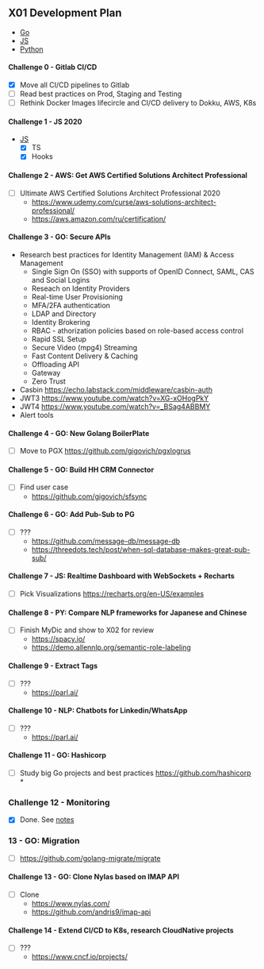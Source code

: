## X01 Development Plan
* [Go](../Golang-Checklist.md)
* [JS](../Frontend-Checklist.md)
* [Python](../Python-Checklist.md)

#### Challenge 0 - Gitlab CI/CD 
* [x] Move all CI/CD pipelines to Gitlab
* [ ] Read best practices on Prod, Staging and Testing 
* [ ] Rethink Docker Images lifecircle and CI/CD delivery to Dokku, AWS, K8s

#### Challenge 1 - JS 2020
* [JS](../Frontend-Checklist.md)
    * [x] TS
    * [x] Hooks

#### Challenge 2 - AWS: Get AWS Certified Solutions Architect Professional
* [ ] Ultimate AWS Certified Solutions Architect Professional 2020 
    * https://www.udemy.com/curse/aws-solutions-architect-professional/
    * https://aws.amazon.com/ru/certification/

#### Challenge 3 - GO: Secure APIs
* Research best practices for Identity Management (IAM) & Access Management
    - Single Sign On (SSO) with supports of OpenID Connect, SAML, CAS and Social Logins
    - Reseach on Identity Providers
    - Real-time User Provisioning
    - MFA/2FA authentication
    - LDAP and Directory
    - Identity Brokering
    - RBAC - athorization policies based on role-based access control
    - Rapid SSL Setup
    - Secure Video (mpg4) Streaming
    - Fast Content Delivery & Caching
    - Offloading API
    - Gateway
    - Zero Trust 
* Casbin https://echo.labstack.com/middleware/casbin-auth 
* JWT3 https://www.youtube.com/watch?v=XG-xOHogPkY 
* JWT4 https://www.youtube.com/watch?v=_BSag4ABBMY 
* Alert tools 

#### Challenge 4 - GO: New Golang BoilerPlate 
* [ ] Move to PGX https://github.com/gigovich/pgxlogrus 

#### Challenge 5 - GO: Build HH CRM Connector 
* [ ] Find user case
    * https://github.com/gigovich/sfsync 

#### Challenge 6 - GO: Add Pub-Sub to PG 
* [ ] ???
    * https://github.com/message-db/message-db
    * https://threedots.tech/post/when-sql-database-makes-great-pub-sub/ 

#### Challenge 7 - JS: Realtime Dashboard with WebSockets + Recharts
* [ ] Pick Visualizations https://recharts.org/en-US/examples

#### Challenge 8 - PY: Compare NLP frameworks for Japanese and Chinese 
* [ ] Finish MyDic and show to X02 for review
    * https://spacy.io/
    * https://demo.allennlp.org/semantic-role-labeling 
    
#### Challenge 9 - Extract Tags
* [ ] ???
    * https://parl.ai/
    
#### Challenge 10 - NLP: Chatbots for Linkedin/WhatsApp
* [ ] ???
    * https://parl.ai/

#### Challenge 11 - GO: Hashicorp 
* [ ] Study big Go projects and best practices https://github.com/hashicorp  
    * 

### Challenge 12 - Monitoring
* [x] Done. See [notes](/notes/10-Monitoring.md)

### 13 - GO: Migration
* [ ] https://github.com/golang-migrate/migrate

#### Challenge 13 - GO: Clone Nylas based on IMAP API
* [ ] Clone
    * https://www.nylas.com/
    * https://github.com/andris9/imap-api 

#### Challenge 14 - Extend CI/CD to K8s, research CloudNative projects
* [ ] ???
    * https://www.cncf.io/projects/

